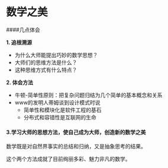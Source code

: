 # 数学之美

####几点体会

**1. 追根溯源**

- 为什么大师能提出巧妙的数学思想？
- 大师们的思维方法是什么？
- 这种思维方式有什么特点？

**2. 体会方法**
- 牛顿-简单性原则：把复杂问题归结为几个简单的基本概念和关系
- www的发明人蒂姆谈到设计模式时说
  - 简单性和模块化是软件工程的基石
  - 分布式和容错性是互联网的生命

#### 3.学习大师的思想方法，使自己成为大师，创造新的数学之美

数学既是对自然界事实的总结和归纳，又是抽象思考的结果。

这个两个方法成就了目前绚丽多彩、魅力非凡的数学。